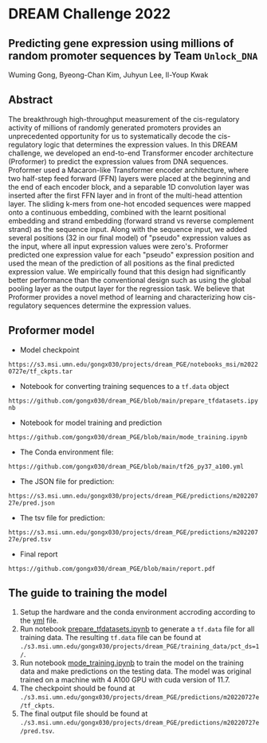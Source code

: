 # DREAM Challenge 2022
## Predicting gene expression using millions of random promoter sequences by Team `Unlock_DNA`

Wuming Gong, Byeong-Chan Kim, Juhyun Lee, Il-Youp Kwak

## Abstract

The breakthrough high-throughput measurement of the cis-regulatory activity of millions of randomly generated promoters provides an unprecedented opportunity for us to systematically decode the cis-regulatory logic that determines the expression values. In this DREAM challenge, we developed an end-to-end Transformer encoder architecture (Proformer) to predict the expression values from DNA sequences. Proformer used a Macaron-like Transformer encoder architecture, where two half-step feed forward (FFN) layers were placed at the beginning and the end of each encoder block, and a separable 1D convolution layer was inserted after the first FFN layer and in front of the multi-head attention layer. The sliding k-mers from one-hot encoded sequences were mapped onto a continuous embedding, combined with the learnt positional embedding and strand embedding (forward strand vs reverse complement strand) as the sequence input. Along with the sequence input, we added several positions (32 in our final model) of "pseudo" expression values as the input, where all input expression values were zero's. Proformer predicted one expression value for each "pseudo" expression position and used the mean of the prediction of all positions as the final predicted expression value. We empirically found that this design had significantly better performance than the conventional design such as using the global pooling layer as the output layer for the regression task. We believe that Proformer provides a novel method of learning and characterizing how cis-regulatory sequences determine the expression values. 

## Proformer model

* Model checkpoint

`https://s3.msi.umn.edu/gongx030/projects/dream_PGE/notebooks_msi/m20220727e/tf_ckpts.tar`

* Notebook for converting training sequences to a `tf.data` object

`https://github.com/gongx030/dream_PGE/blob/main/prepare_tfdatasets.ipynb`

* Notebook for model training and prediction

`https://github.com/gongx030/dream_PGE/blob/main/mode_training.ipynb`

* The Conda environment file:

`https://github.com/gongx030/dream_PGE/blob/main/tf26_py37_a100.yml`

* The JSON file for prediction:

`https://s3.msi.umn.edu/gongx030/projects/dream_PGE/predictions/m20220727e/pred.json`

* The tsv file for prediction:

`https://s3.msi.umn.edu/gongx030/projects/dream_PGE/predictions/m20220727e/pred.tsv`

* Final report

`https://github.com/gongx030/dream_PGE/blob/main/report.pdf`

## The guide to training the model

1. Setup the hardware and the conda environment accroding according to the [yml](https://github.com/gongx030/dream_PGE/blob/main/tf26_py37_a100.yml) file. 
2. Run notebook [prepare_tfdatasets.ipynb](https://github.com/gongx030/dream_PGE/blob/main/prepare_tfdatasets.ipynb) to generate a `tf.data` file for all training data. The resulting `tf.data` file can be found at `./s3.msi.umn.edu/gongx030/projects/dream_PGE/training_data/pct_ds=1/`. 
3. Run notebook [mode_training.ipynb](https://github.com/gongx030/dream_PGE/blob/main/mode_training.ipynb) to train the model on the training data and make predictions on the testing data. The model was original trained on a machine with 4 A100 GPU with cuda version of 11.7. 
4. The checkpoint should be found at `./s3.msi.umn.edu/gongx030/projects/dream_PGE/predictions/m20220727e/tf_ckpts`. 
5. The final output file should be found at `./s3.msi.umn.edu/gongx030/projects/dream_PGE/predictions/m20220727e/pred.tsv`. 


